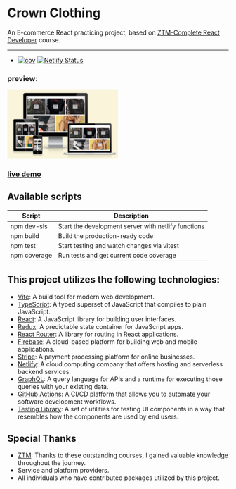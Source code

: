 # Crown Clothing

An E-commerce React practicing project, based on [ZTM-Complete React Developer](https://zerotomastery.io/courses/learn-react/) course.

---

- [![cov](https://seanjiangsh.github.io/ztm-crwn-clothing-v2/badges/coverage.svg)](https://github.com/seanjiangsh/ztm-crwn-clothing-v2/actions)
  [![Netlify Status](https://api.netlify.com/api/v1/badges/ad156783-6720-458c-8809-c47183cb90fe/deploy-status)](https://app.netlify.com/sites/sean-jiang-ztm-crwn-clothing-v2/deploys)

### preview:

 <img src="assets/preview-cover.png" alt="preview cover" width="50%"/>

### [live demo](https://sean-jiang-ztm-crwn-clothing-v2.netlify.app/)

## Available scripts

| Script       | Description                                         |
| ------------ | --------------------------------------------------- |
| npm dev-sls  | Start the development server with netlify functions |
| npm build    | Build the production-ready code                     |
| npm test     | Start testing and watch changes via vitest          |
| npm coverage | Run tests and get current code coverage             |

## This project utilizes the following technologies:

- [Vite](https://vitejs.dev/): A build tool for modern web development.
- [TypeScript](https://www.typescriptlang.org/): A typed superset of JavaScript that compiles to plain JavaScript.
- [React](https://react.dev/): A JavaScript library for building user interfaces.
- [Redux](https://redux.js.org/): A predictable state container for JavaScript apps.
- [React Router](https://reactrouter.com/): A library for routing in React applications.
- [Firebase](https://firebase.google.com/): A cloud-based platform for building web and mobile applications.
- [Stripe](https://stripe.com/): A payment processing platform for online businesses.
- [Netlify](https://www.netlify.com/): A cloud computing company that offers hosting and serverless backend services.
- [GraphQL](https://graphql.org/): A query language for APIs and a runtime for executing those queries with your existing data.
- [GitHub Actions](https://github.com/features/actions): A CI/CD platform that allows you to automate your software development workflows.
- [Testing Library](https://testing-library.com/): A set of utilities for testing UI components in a way that resembles how the components are used by end users.

## Special Thanks

- [ZTM](https://zerotomastery.io/): Thanks to these outstanding courses, I gained valuable knowledge throughout the journey.
- Service and platform providers.
- All individuals who have contributed packages utilized by this project.
